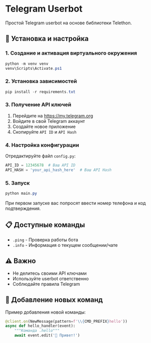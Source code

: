 # Telegram Userbot

Простой Telegram userbot на основе библиотеки Telethon.

## 🚀 Установка и настройка

### 1. Создание и активация виртуального окружения
```powershell
python -m venv venv
venv\Scripts\Activate.ps1
```

### 2. Установка зависимостей
```powershell
pip install -r requirements.txt
```

### 3. Получение API ключей
1. Перейдите на https://my.telegram.org
2. Войдите в свой Telegram аккаунт
3. Создайте новое приложение
4. Скопируйте `API ID` и `API Hash`

### 4. Настройка конфигурации
Отредактируйте файл `config.py`:
```python
API_ID = 12345678  # Ваш API ID
API_HASH = 'your_api_hash_here'  # Ваш API Hash
```

### 5. Запуск
```powershell
python main.py
```

При первом запуске вас попросят ввести номер телефона и код подтверждения.

## 📋 Доступные команды

- `.ping` - Проверка работы бота
- `.info` - Информация о текущем сообщении/чате

## ⚠️ Важно

- Не делитесь своими API ключами
- Используйте userbot ответственно
- Соблюдайте правила Telegram

## 🔧 Добавление новых команд

Пример добавления новой команды:

```python
@client.on(NewMessage(pattern=f'\\{CMD_PREFIX}hello'))
async def hello_handler(event):
    """Команда .hello"""
    await event.edit('👋 Привет!')
``` 